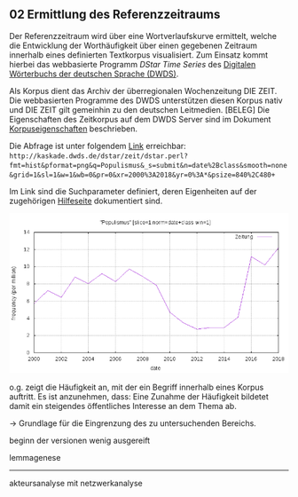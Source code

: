 ## 02 Ermittlung des Referenzzeitraums

Der Referenzzeitraum wird über eine Wortverlaufskurve ermittelt, welche die Entwicklung der Worthäufigkeit über einen gegebenen Zeitraum innerhalb eines definierten Textkorpus visualisiert. Zum Einsatz kommt hierbei das webbasierte Programm *DStar Time Series* des [Digitalen Wörterbuchs der deutschen Sprache (DWDS)](https://www.dwds.de/).

Als Korpus dient das Archiv der überregionalen Wochenzeitung DIE ZEIT. Die webbasierten Programme des DWDS unterstützen diesen Korpus nativ und DIE ZEIT gilt gemeinhin zu den deutschen Leitmedien. [BELEG] Die Eigenschaften des Zeitkorpus auf dem DWDS Server sind im Dokument [Korpuseigenschaften](/02_Referenzzeitraum/Korpuseigenschaften.md) beschrieben.

Die Abfrage ist unter folgendem [Link](http://kaskade.dwds.de/dstar/zeit/dstar.perl?fmt=hist&pformat=png&q=Populismus&_s=submit&n=date%2Bclass&smooth=none&grid=1&sl=1&w=1&wb=0&pr=0&xr=2000%3A2018&yr=0%3A*&psize=840%2C480+) erreichbar:
`http://kaskade.dwds.de/dstar/zeit/dstar.perl?fmt=hist&pformat=png&q=Populismus&_s=submit&n=date%2Bclass&smooth=none&grid=1&sl=1&w=1&wb=0&pr=0&xr=2000%3A2018&yr=0%3A*&psize=840%2C480+`

Im Link sind die Suchparameter definiert, deren Eigenheiten auf der zugehörigen [Hilfeseite](http://kaskade.dwds.de/dstar/zeit/help-hist.perl) dokumentiert sind.

![Wortverlauf des Begriffs "Populismus" im Korpus DIE ZEIT](/02_Referenzzeitraum/Wortverlauf_Populismus_ZEIT.png)





o.g. zeigt die Häufigkeit an, mit der ein Begriff innerhalb eines Korpus auftritt. Es ist anzunehmen, dass: Eine Zunahme der Häufigkeit bildetet damit ein steigendes öffentliches Interesse an dem Thema ab.

-> Grundlage für die Eingrenzung des zu untersuchenden Bereichs.



beginn der versionen wenig ausgereift

lemmagenese



---

akteursanalyse mit netzwerkanalyse